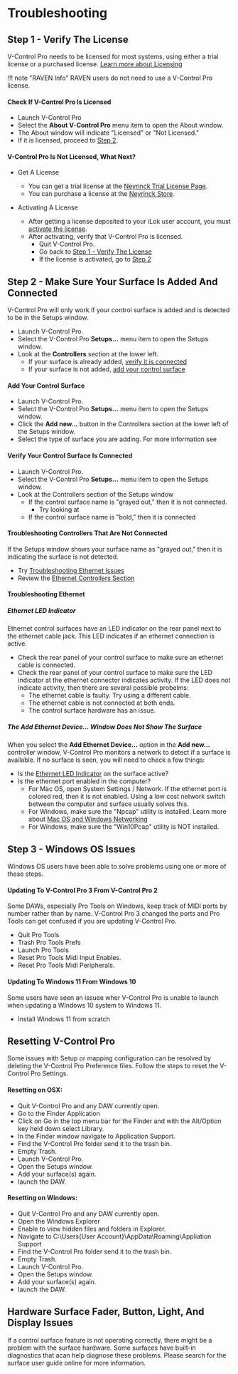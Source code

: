 # Troubleshooting

<a id="step-1"></a>
## Step 1 - Verify The License

V-Control Pro needs to be licensed for most systems, using either a trial license or a purchased license. [Learn more about Licensing](../v-control-pro-licensing/)

!!! note "RAVEN Info"
    RAVEN users do not need to use a V-Control Pro license.

#### Check If V-Control Pro Is Licensed

* Launch V-Control Pro
* Select the <b>About V-Control Pro</b> menu item to open the About window.
* The About window will indicate "Licensed" or "Not Licensed."
* If it is licensed, proceed to [Step 2](#step-2).

#### V-Control Pro Is Not Licensed, What Next?

* Get A License

    * You can get a trial license at the [Neyrinck Trial License Page](https://neyrinck.com/v-control-pro-trial/).
    * You can purchase a license at the [Neyrinck Store](https://neyrinck.com/store/).
    
* Activating A License
    * After getting a license deposited to your iLok user account, you must [activate the license](../v-control-pro-licensing/#license-activate).
    * After activating, verify that V-Control Pro is licensed.
        * Quit V-Control Pro.
        * Go back to [Step 1 - Verify The License](#step-1)
        * If the license is activated, go to [Step 2](#step-2)

<a id="step-2"></a>

## Step 2 - Make Sure Your Surface Is Added And Connected

V-Control Pro will only work if your control surface is added and is detected to be  in the Setups window.

* Launch V-Control Pro.
* Select the V-Control Pro <b>Setups...</b> menu item to open the Setups window.
* Look at the <b>Controllers</b> section at the lower left.
    * If your surface is already added, [verify it is connected](#verify-connected)
    * If your surface is not added, [add your control surface](#add-surface)

<a id="add-surface"></a>

#### Add Your Control Surface
* Launch V-Control Pro.
* Select the V-Control Pro <b>Setups...</b> menu item to open the Setups window.
* Click the <b>Add new...</b> button in the Controllers section at the lower left of the Setups window.
* Select the type of surface you are adding. For more information see 

<a id="verify-connected"></a>

#### Verify Your Control Surface Is Connected

* Launch V-Control Pro.
* Select the V-Control Pro <b>Setups...</b> menu item to open the Setups window.
* Look at the Controllers section of the Setups window
    * If the control surface name is "grayed out," then it is not connected.
        *  Try looking at 
    * If the control surface name is "bold," then it is connected 

#### Troubleshooting Controllers That Are Not Connected

If the Setups window shows your surface name as "grayed out," then it is indicating the surface is not detected.

* Try [Troubleshooting Ethernet Issues](#ethernet-issues)
* Review the [Ethernet Controllers Section](../ethernet-controllers/)

<a id="ethernet-issues"></a>

#### Troubleshooting Ethernet

<a id="ethernet-led"></a>

##### Ethernet LED Indicator
Ethernet control surfaces have an LED indicator on the rear panel next to the ethernet cable jack. This LED indicates if an ethernet connection is active.

* Check the rear panel of your control surface to make sure an ethernet cable is connected.
* Check the rear panel of your control surface to make sure the LED indicator at the ethernet connector indicates activity. If the LED does not indicate activity, then there are several possible probelms:
    * The ethernet cable is faulty. Try using a different cable.
    * The ethernet cable is not connected at both ends.
    * The control surface hardware has an issue.

##### The Add Ethernet Device... Window Does Not Show The Surface

When you select the <b>Add Ethernet Device...</b> option in the <b>Add new...</b> controller window, V-Control Pro monitors a network to detect if a surface is available. If no surface is seen, you will need to check a few things:

* Is the [Ethernet LED Indicator](#ethernet-led) on the surface active?
* Is the ethernet port enabled in the computer?
    * For Mac OS, open System Settings / Network. If the ethernet port is colored red, then it is not enabled. Using a low cost network switch between the computer and surface usually solves this.
    * For Windows, make sure the "Npcap" utility is installed. Learn more about [Mac OS and Windows Networking](../ethernet-controllers/#networking)
    * For Windows, make sure the "Win10Pcap" utility is NOT installed.

## Step 3 - Windows OS Issues

Windows OS users have been able to solve problems using one or more of these steps.

#### Updating To V-Control Pro 3 From V-Control Pro 2

Some DAWs, especially Pro Tools on Windows, keep track of MIDI ports by number rather than by name. V-Control Pro 3 changed the ports and Pro Tools can get confused if you are updating V-Control Pro.

* Quit Pro Tools
* Trash Pro Tools Prefs
* Launch Pro Tools
* Reset Pro Tools Midi Input Enables.
* Reset Pro Tools Midi Peripherals.

#### Updating To Windows 11 From Windows 10

Some users have seen an issuee wher V-Control Pro is unable to launch when updating a WIndows 10 system to Windows 11.

* Install Windows 11 from scratch

## Resetting V-Control Pro 

Some issues with Setup or mapping configuration can be resolved by deleting the V-Control Pro Preference files. Follow the steps to reset the V-Control Pro Settings.

#### Resetting on OSX:

* Quit V-Control Pro and any DAW currently open.
* Go to the Finder Application
* Click on Go in the top menu bar for the Finder and with the Alt/Option key held down select Library.
* In the Finder window navigate to Application Support.
* Find the V-Control Pro folder send it to the trash bin.
* Empty Trash.
* Launch V-Control Pro.
* Open the Setups window.
* Add your surface(s) again.
* launch the DAW.

#### Resetting on Windows:

* Quit V-Control Pro and any DAW currently open.
* Open the Windows Explorer
* Enable to view hidden files and folders in Explorer.
* Navigate to C:\Users\{User Account}\AppData\Roaming\Appliation Support
* Find the V-Control Pro folder send it to the trash bin.
* Empty Trash.
* Launch V-Control Pro.
* Open the Setups window.
* Add your surface(s) again.
* launch the DAW.

## Hardware Surface Fader, Button, Light, And Display Issues

If a control surface feature is not operating correctly, there might be a problem with the surface hardware. Some surfaces have built-in diagnostics that acan help diagnose these problems. Please search for the surface user guide online for more information.